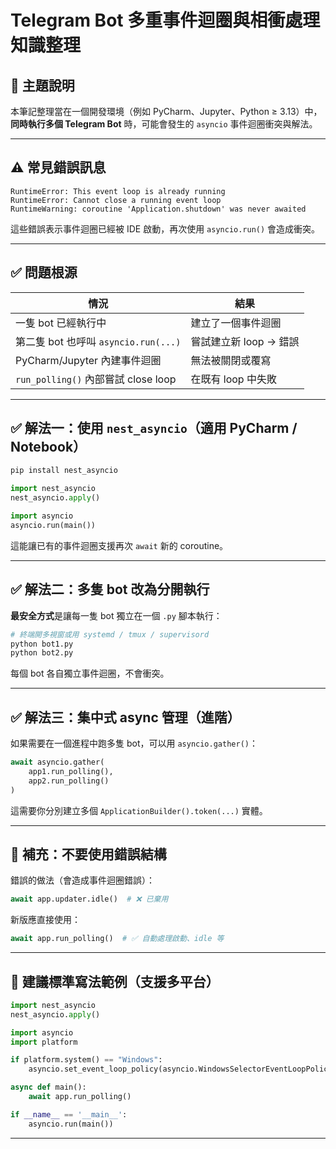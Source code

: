 # Telegram Bot 多重事件迴圈與相衝處理知識整理

## 🎯 主題說明

本筆記整理當在一個開發環境（例如 PyCharm、Jupyter、Python ≥ 3.13）中，**同時執行多個 Telegram Bot** 時，可能會發生的 `asyncio` 事件迴圈衝突與解法。

---

## ⚠️ 常見錯誤訊息

```text
RuntimeError: This event loop is already running
RuntimeError: Cannot close a running event loop
RuntimeWarning: coroutine 'Application.shutdown' was never awaited
```

這些錯誤表示事件迴圈已經被 IDE 啟動，再次使用 `asyncio.run()` 會造成衝突。

---

## ✅ 問題根源

| 情況 | 結果 |
|------|------|
| 一隻 bot 已經執行中 | 建立了一個事件迴圈 |
| 第二隻 bot 也呼叫 `asyncio.run(...)` | 嘗試建立新 loop → 錯誤 |
| PyCharm/Jupyter 內建事件迴圈 | 無法被關閉或覆寫 |
| `run_polling()` 內部嘗試 close loop | 在既有 loop 中失敗 |

---

## ✅ 解法一：使用 `nest_asyncio`（適用 PyCharm / Notebook）

```bash
pip install nest_asyncio
```

```python
import nest_asyncio
nest_asyncio.apply()

import asyncio
asyncio.run(main())
```

這能讓已有的事件迴圈支援再次 `await` 新的 coroutine。

---

## ✅ 解法二：多隻 bot 改為分開執行

**最安全方式**是讓每一隻 bot 獨立在一個 `.py` 腳本執行：

```bash
# 終端開多視窗或用 systemd / tmux / supervisord
python bot1.py
python bot2.py
```

每個 bot 各自獨立事件迴圈，不會衝突。

---

## ✅ 解法三：集中式 async 管理（進階）

如果需要在一個進程中跑多隻 bot，可以用 `asyncio.gather()`：

```python
await asyncio.gather(
    app1.run_polling(),
    app2.run_polling()
)
```

這需要你分別建立多個 `ApplicationBuilder().token(...)` 實體。

---

## 🧠 補充：不要使用錯誤結構

錯誤的做法（會造成事件迴圈錯誤）：

```python
await app.updater.idle()  # ❌ 已棄用
```

新版應直接使用：

```python
await app.run_polling()  # ✅ 自動處理啟動、idle 等
```

---

## 🏁 建議標準寫法範例（支援多平台）

```python
import nest_asyncio
nest_asyncio.apply()

import asyncio
import platform

if platform.system() == "Windows":
    asyncio.set_event_loop_policy(asyncio.WindowsSelectorEventLoopPolicy())

async def main():
    await app.run_polling()

if __name__ == '__main__':
    asyncio.run(main())
```

---
